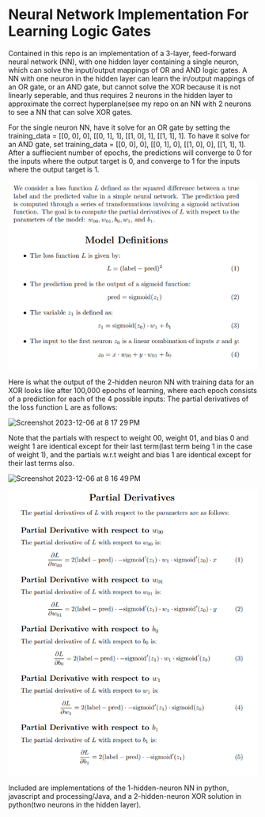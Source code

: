 # Neural Network Implementation For Learning Logic Gates

Contained in this repo is an implementation of a 3-layer, feed-forward neural network (NN), with one hidden layer containing a single neuron, which can solve the input/output mappings of OR and AND logic gates. A NN with one neuron in the hidden layer can learn the in/output mappings of an OR gate, or an AND gate, but cannot solve the XOR because it is not linearly seperable, and thus requires 2 neurons in the hidden layer to approximate the correct hyperplane(see my repo on an NN with 2 neurons to see a NN that can solve XOR gates.
  
  For the single neuron NN, have it solve for an OR gate by setting the training_data  = [[0, 0], 0],  [[0, 1], 1], [[1, 0], 1], [[1, 1], 1]. To have it solve for an AND gate, set training_data = [[0, 0], 0],  [[0, 1], 0], [[1, 0], 0], [[1, 1], 1]. After a suffiecient number of epochs, the predictions will converge to 0 for the inputs where the output target is 0, and converge to 1 for the inputs where the output target is 1.

  ![Alt text](model_definitions.png)

  Here is what the output of the 2-hidden neuron NN with training data for an XOR looks like after 100,000 epochs of learning, where each epoch consists of a prediction for each of the 4 possible inputs: 
  The partial derivatives of the loss function L are as follows:

<img width="472" alt="Screenshot 2023-12-06 at 8 17 29 PM" src="https://github.com/ReidHoneycutt/Neural-Network-Implementation-For-Simple-Logic-Gates/assets/30945205/6dc539f8-9066-4f6a-9216-a4ad8dba1d4f">

 Note that the partials with respect to weight 00, weight 01, and bias 0 and weight 1 are identical except for their last term(last term being 1 in the case of weight 1), and the partials w.r.t weight and bias 1 are identical except for their last terms also.
 
<img width="343" alt="Screenshot 2023-12-06 at 8 16 49 PM" src="https://github.com/ReidHoneycutt/Neural-Network-Implementation-For-Simple-Logic-Gates/assets/30945205/6d964d67-676b-44b0-9372-03d2596e8a99">





![Alt text](partial_derivatives.png)

  Included are implementations of the 1-hidden-neuron NN in python, javascript and processing/Java, and a 2-hidden-neuron XOR solution in python(two neurons in the hidden layer).

  
